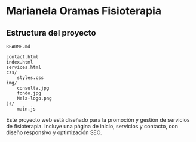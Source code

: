 # Marianela Oramas Fisioterapia

## Estructura del proyecto

```
README.md

contact.html
index.html
services.html
css/
    styles.css
img/
    consulta.jpg
    fondo.jpg
    Nela-logo.png
js/
    main.js
```

Este proyecto web está diseñado para la promoción y gestión de servicios de fisioterapia. Incluye una página de inicio, servicios y contacto, con diseño responsivo y optimización SEO.